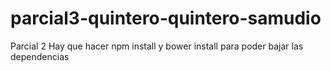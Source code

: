 # parcial3-quintero-quintero-samudio
Parcial 2
Hay que hacer npm install y bower install para poder bajar las dependencias
